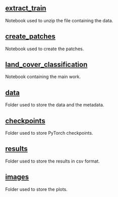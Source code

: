 ## [extract_train](./extract_train.ipynb)
Notebook used to unzip the file containing the data.

## [create_patches](./create_patches.ipynb)
Notebook used to create the patches.

## [land_cover_classification](./land_cover_classification.ipynb)
Notebook containing the main work.

## [data](./data)
Folder used to store the data and the metadata.

## [checkpoints](./checkpoints)
Folder used to store PyTorch checkpoints.

## [results](./results)
Folder used to store the results in csv format.

## [images](./images)
Folder used to store the plots.
